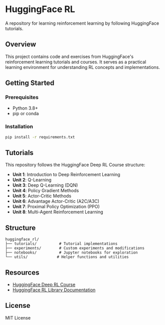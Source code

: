 # HuggingFace RL

A repository for learning reinforcement learning by following HuggingFace tutorials.

## Overview

This project contains code and exercises from HuggingFace's reinforcement learning tutorials and courses. It serves as a practical learning environment for understanding RL concepts and implementations.

## Getting Started

### Prerequisites

- Python 3.8+
- pip or conda

### Installation

```bash
pip install -r requirements.txt
```

## Tutorials

This repository follows the HuggingFace Deep RL Course structure:

- **Unit 1**: Introduction to Deep Reinforcement Learning
- **Unit 2**: Q-Learning
- **Unit 3**: Deep Q-Learning (DQN)
- **Unit 4**: Policy Gradient Methods
- **Unit 5**: Actor-Critic Methods
- **Unit 6**: Advantage Actor-Critic (A2C/A3C)
- **Unit 7**: Proximal Policy Optimization (PPO)
- **Unit 8**: Multi-Agent Reinforcement Learning

## Structure

```
huggingface_rl/
├── tutorials/          # Tutorial implementations
├── experiments/        # Custom experiments and modifications
├── notebooks/          # Jupyter notebooks for exploration
└── utils/             # Helper functions and utilities
```

## Resources

- [HuggingFace Deep RL Course](https://huggingface.co/deep-rl-course/unit0/introduction)
- [HuggingFace RL Library Documentation](https://github.com/huggingface/deep-rl-class)

## License

MIT License